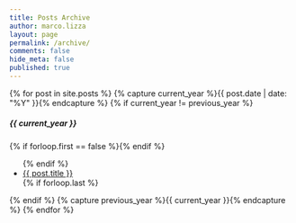 ```yaml
---
title: Posts Archive
author: marco.lizza
layout: page
permalink: /archive/
comments: false
hide_meta: false
published: true
---
```

<div class="page-content wc-container">
  {% for post in site.posts %}
    {% capture current_year %}{{ post.date | date: "%Y" }}{% endcapture %}
    {% if current_year != previous_year %}
  <h5>{{ current_year }}</h5>
      {% if forloop.first == false %}</ul>{% endif %}
  <ul class="posts">
    {% endif %}
    <li><a href="{{ post.url | prepend: site.baseurl }}">{{ post.title }}</a></li>
    {% if forloop.last %}</ul>{% endif %}
    {% capture previous_year %}{{ current_year }}{% endcapture %}
  {% endfor %}
</div>